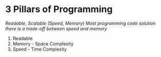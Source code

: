 # 3 Pillars of Programming
*Readable, Scalable (Speed, Memory)*
*Most programming code solution there is a trade-off between speed and memory*

1. Readable
2. Memory - Space Complexity
3. Speed - Time Complexity